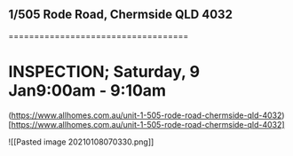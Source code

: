 ## 1/505 Rode Road, Chermside QLD 4032
===================================

# INSPECTION; Saturday, 9 Jan9:00am - 9:10am

(https://www.allhomes.com.au/unit-1-505-rode-road-chermside-qld-4032)[https://www.allhomes.com.au/unit-1-505-rode-road-chermside-qld-4032]

![[Pasted image 20210108070330.png]]
